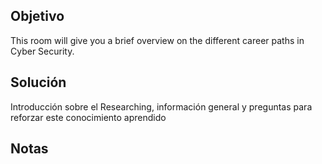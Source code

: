 ## Objetivo
This room will give you a brief overview on the different career paths in Cyber Security.
## Solución

Introducción sobre el Researching, información general y preguntas para reforzar este conocimiento aprendido  
## Notas
